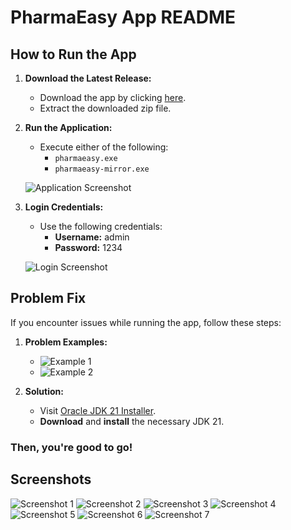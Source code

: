 # PharmaEasy App README

## **How to Run the App**

1. **Download the Latest Release:**
   - Download the app by clicking [here](https://drive.google.com/file/d/1_nBELPzn7WxShNl5xU9iYNHkUxFXEChA/view?usp=sharing).
   - Extract the downloaded zip file.

2. **Run the Application:**
   - Execute either of the following:
     - `pharmaeasy.exe`
     - `pharmaeasy-mirror.exe`

   ![Application Screenshot](https://github.com/pmcm4/PharmaEasy/assets/103233119/aefdf4ad-8cf1-4edc-8fda-8a241eff03bb)

3. **Login Credentials:**
   - Use the following credentials:
     - **Username:** admin
     - **Password:** 1234

   ![Login Screenshot](https://github.com/pmcm4/PharmaEasy/assets/103233119/18479ed6-1108-4b4b-87fb-f606c2ed6e54)

## **Problem Fix**

If you encounter issues while running the app, follow these steps:

1. **Problem Examples:**
   - ![Example 1](https://github.com/pmcm4/PharmaEasy/assets/108311954/9bc78f99-6ff6-4476-b656-2ee767011ab2)
   - ![Example 2](https://github.com/pmcm4/PharmaEasy/assets/108311954/e090314b-94b9-466b-801d-fdf782d5222f)

2. **Solution:**
   - Visit [Oracle JDK 21 Installer](https://www.oracle.com/java/technologies/downloads/?fbclid=IwAR1NXXcl2y0CDn2VfGE1spMR1zt45fogi3OtPmBkLsg2zZ7FnjaTb3-9dy4).
   - **Download** and **install** the necessary JDK 21.
### **Then, you're good to go!**

## **Screenshots**

![Screenshot 1](https://github.com/pmcm4/PharmaEasy/assets/103233119/10427bf6-b6aa-414a-83fa-e1f76c89b322)
![Screenshot 2](https://github.com/pmcm4/PharmaEasy/assets/103233119/ba14576c-75d3-47b7-9bc4-adb747d01d05)
![Screenshot 3](https://github.com/pmcm4/PharmaEasy/assets/103233119/25672917-78d0-43ae-9442-cb64f21b3b89)
![Screenshot 4](https://github.com/pmcm4/PharmaEasy/assets/103233119/b9672c09-6265-4851-a9ec-5c7866e420bb)
![Screenshot 5](https://github.com/pmcm4/PharmaEasy/assets/103233119/4c015586-8f08-4b62-a93b-7ead2f5bf77c)
![Screenshot 6](https://github.com/pmcm4/PharmaEasy/assets/103233119/2b1701ad-127a-49f3-8622-250cb1677ad4)
![Screenshot 7](https://github.com/pmcm4/PharmaEasy/assets/103233119/e7b63f4f-fffb-4aec-b88f-41fbc543bd0b)

